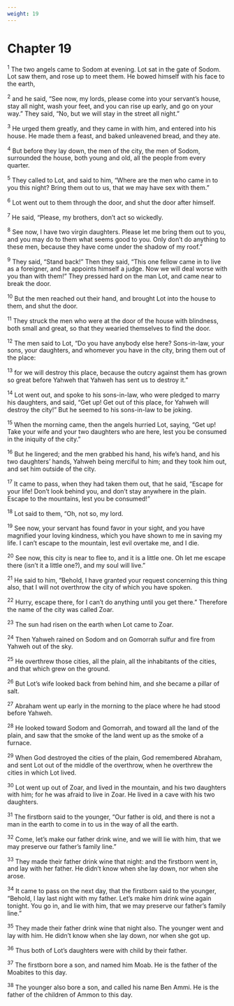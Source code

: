 ```yaml
---
weight: 19
---
```


# Chapter 19

<sup>1</sup> The two angels came to Sodom at evening. Lot sat in the gate of Sodom. Lot saw them, and rose up to meet them. He bowed himself with his face to the earth, 

<sup>2</sup> and he said, “See now, my lords, please come into your servant’s house, stay all night, wash your feet, and you can rise up early, and go on your way.” They said, “No, but we will stay in the street all night.” 

<sup>3</sup> He urged them greatly, and they came in with him, and entered into his house. He made them a feast, and baked unleavened bread, and they ate. 

<sup>4</sup> But before they lay down, the men of the city, the men of Sodom, surrounded the house, both young and old, all the people from every quarter. 

<sup>5</sup> They called to Lot, and said to him, “Where are the men who came in to you this night? Bring them out to us, that we may have sex with them.” 

<sup>6</sup> Lot went out to them through the door, and shut the door after himself. 

<sup>7</sup> He said, “Please, my brothers, don’t act so wickedly. 

<sup>8</sup> See now, I have two virgin daughters. Please let me bring them out to you, and you may do to them what seems good to you. Only don’t do anything to these men, because they have come under the shadow of my roof.” 

<sup>9</sup> They said, “Stand back!” Then they said, “This one fellow came in to live as a foreigner, and he appoints himself a judge. Now we will deal worse with you than with them!” They pressed hard on the man Lot, and came near to break the door. 

<sup>10</sup> But the men reached out their hand, and brought Lot into the house to them, and shut the door. 

<sup>11</sup> They struck the men who were at the door of the house with blindness, both small and great, so that they wearied themselves to find the door. 

<sup>12</sup> The men said to Lot, “Do you have anybody else here? Sons-in-law, your sons, your daughters, and whomever you have in the city, bring them out of the place: 

<sup>13</sup> for we will destroy this place, because the outcry against them has grown so great before Yahweh that Yahweh has sent us to destroy it.” 

<sup>14</sup> Lot went out, and spoke to his sons-in-law, who were pledged to marry his daughters, and said, “Get up! Get out of this place, for Yahweh will destroy the city!” But he seemed to his sons-in-law to be joking. 

<sup>15</sup> When the morning came, then the angels hurried Lot, saying, “Get up! Take your wife and your two daughters who are here, lest you be consumed in the iniquity of the city.” 

<sup>16</sup> But he lingered; and the men grabbed his hand, his wife’s hand, and his two daughters’ hands, Yahweh being merciful to him; and they took him out, and set him outside of the city. 

<sup>17</sup> It came to pass, when they had taken them out, that he said, “Escape for your life! Don’t look behind you, and don’t stay anywhere in the plain. Escape to the mountains, lest you be consumed!” 

<sup>18</sup> Lot said to them, “Oh, not so, my lord. 

<sup>19</sup> See now, your servant has found favor in your sight, and you have magnified your loving kindness, which you have shown to me in saving my life. I can’t escape to the mountain, lest evil overtake me, and I die. 

<sup>20</sup> See now, this city is near to flee to, and it is a little one. Oh let me escape there (isn’t it a little one?), and my soul will live.” 

<sup>21</sup> He said to him, “Behold, I have granted your request concerning this thing also, that I will not overthrow the city of which you have spoken. 

<sup>22</sup> Hurry, escape there, for I can’t do anything until you get there.” Therefore the name of the city was called Zoar. 

<sup>23</sup> The sun had risen on the earth when Lot came to Zoar. 

<sup>24</sup> Then Yahweh rained on Sodom and on Gomorrah sulfur and fire from Yahweh out of the sky. 

<sup>25</sup> He overthrew those cities, all the plain, all the inhabitants of the cities, and that which grew on the ground. 

<sup>26</sup> But Lot’s wife looked back from behind him, and she became a pillar of salt. 

<sup>27</sup> Abraham went up early in the morning to the place where he had stood before Yahweh. 

<sup>28</sup> He looked toward Sodom and Gomorrah, and toward all the land of the plain, and saw that the smoke of the land went up as the smoke of a furnace. 

<sup>29</sup> When God destroyed the cities of the plain, God remembered Abraham, and sent Lot out of the middle of the overthrow, when he overthrew the cities in which Lot lived. 

<sup>30</sup> Lot went up out of Zoar, and lived in the mountain, and his two daughters with him; for he was afraid to live in Zoar. He lived in a cave with his two daughters. 

<sup>31</sup> The firstborn said to the younger, “Our father is old, and there is not a man in the earth to come in to us in the way of all the earth. 

<sup>32</sup> Come, let’s make our father drink wine, and we will lie with him, that we may preserve our father’s family line.” 

<sup>33</sup> They made their father drink wine that night: and the firstborn went in, and lay with her father. He didn’t know when she lay down, nor when she arose. 

<sup>34</sup> It came to pass on the next day, that the firstborn said to the younger, “Behold, I lay last night with my father. Let’s make him drink wine again tonight. You go in, and lie with him, that we may preserve our father’s family line.” 

<sup>35</sup> They made their father drink wine that night also. The younger went and lay with him. He didn’t know when she lay down, nor when she got up. 

<sup>36</sup> Thus both of Lot’s daughters were with child by their father. 

<sup>37</sup> The firstborn bore a son, and named him Moab. He is the father of the Moabites to this day. 

<sup>38</sup> The younger also bore a son, and called his name Ben Ammi. He is the father of the children of Ammon to this day. 



